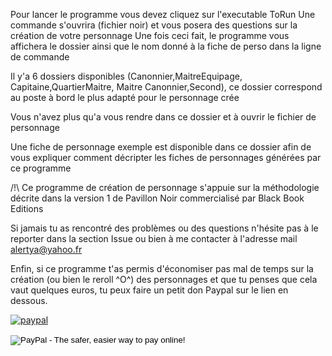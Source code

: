 Pour lancer le programme vous devez cliquez sur l'executable ToRun
Une commande s'ouvrira (fichier noir) et vous posera des questions sur 
la création de votre personnage
Une fois ceci fait, le programme vous affichera le dossier ainsi
que le nom donné à la fiche de perso dans la ligne de commande

Il y'a 6 dossiers disponibles (Canonnier,MaitreEquipage, Capitaine,QuartierMaitre, Maitre Canonnier,Second), ce dossier correspond au poste à bord le plus adapté pour le personnage crée

Vous n'avez plus qu'a vous rendre dans ce dossier et à ouvrir
le fichier de personnage

Une fiche de personnage exemple est disponible dans ce dossier afin de vous expliquer comment décripter les fiches de personnages générées par ce programme

/!\ Ce programme de création de personnage s'appuie sur la méthodologie décrite dans la version 1 de Pavillon Noir commercialisé par Black Book Editions

Si jamais tu as rencontré des problèmes ou des questions n'hésite pas à le reporter dans la section Issue ou bien à me contacter à l'adresse mail alertya@yahoo.fr

Enfin, si ce programme t'as permis d'économiser pas mal de temps sur la création (ou bien le reroll ^O^) des personnages et que tu penses que cela vaut quelques euros, tu peux faire un petit don Paypal sur le lien en dessous.

[![paypal](https://www.paypalobjects.com/en_US/i/btn/btn_donateCC_LG.gif)](https://www.paypal.com/cgi-bin/webscr?cmd=_s-xclick&hosted_button_id=YJUVRNN58ND2S)
<form action="https://www.paypal.com/donate/?hosted_button_id=YJUVRNN58ND2S" method="post" target="_top">

<input type="image" src="https://www.paypalobjects.com/en_US/i/btn/btn_donateCC_LG.gif" border="0" name="submit" alt="PayPal - The safer, easier way to pay online!">
<img alt="" border="0" src="https://www.paypalobjects.com/pt_BR/i/scr/pixel.gif" width="1" height="1">
</form>
